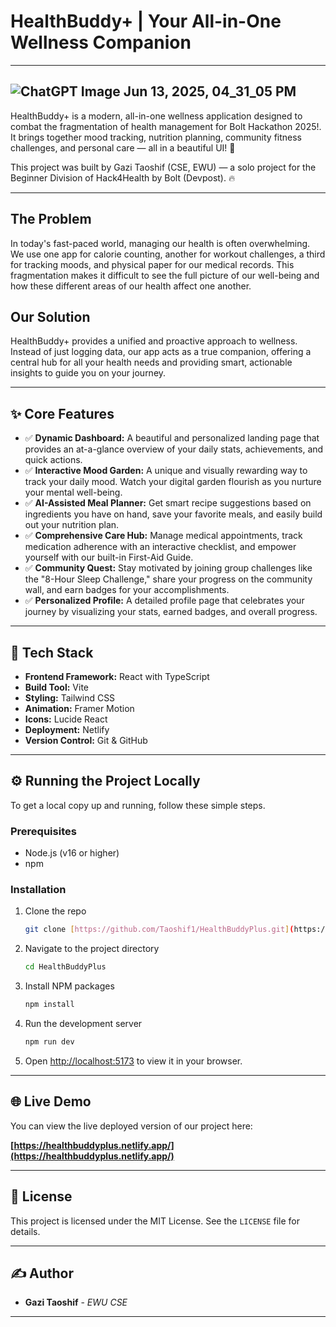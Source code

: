 # HealthBuddy+ | Your All-in-One Wellness Companion
---
![ChatGPT Image Jun 13, 2025, 04_31_05 PM](https://github.com/user-attachments/assets/4d0ed06f-10d9-4013-9525-153a597de040)
---
HealthBuddy+ is a modern, all-in-one wellness application designed to combat the fragmentation of health management for Bolt Hackathon 2025!. It brings together mood tracking, nutrition planning, community fitness challenges, and personal care — all in a beautiful UI! 🌟

This project was built by Gazi Taoshif (CSE, EWU) — a solo project for the Beginner Division of Hack4Health by Bolt (Devpost). 🔥

---

## The Problem

In today's fast-paced world, managing our health is often overwhelming. We use one app for calorie counting, another for workout challenges, a third for tracking moods, and physical paper for our medical records. This fragmentation makes it difficult to see the full picture of our well-being and how these different areas of our health affect one another.

## Our Solution

HealthBuddy+ provides a unified and proactive approach to wellness. Instead of just logging data, our app acts as a true companion, offering a central hub for all your health needs and providing smart, actionable insights to guide you on your journey.

---

## ✨ Core Features

* ✅ **Dynamic Dashboard:** A beautiful and personalized landing page that provides an at-a-glance overview of your daily stats, achievements, and quick actions.
* ✅ **Interactive Mood Garden:** A unique and visually rewarding way to track your daily mood. Watch your digital garden flourish as you nurture your mental well-being.
* ✅ **AI-Assisted Meal Planner:** Get smart recipe suggestions based on ingredients you have on hand, save your favorite meals, and easily build out your nutrition plan.
* ✅ **Comprehensive Care Hub:** Manage medical appointments, track medication adherence with an interactive checklist, and empower yourself with our built-in First-Aid Guide.
* ✅ **Community Quest:** Stay motivated by joining group challenges like the "8-Hour Sleep Challenge," share your progress on the community wall, and earn badges for your accomplishments.
* ✅ **Personalized Profile:** A detailed profile page that celebrates your journey by visualizing your stats, earned badges, and overall progress.

---

## 🚀 Tech Stack

* **Frontend Framework:** React with TypeScript
* **Build Tool:** Vite
* **Styling:** Tailwind CSS
* **Animation:** Framer Motion
* **Icons:** Lucide React
* **Deployment:** Netlify
* **Version Control:** Git & GitHub

---

## ⚙️ Running the Project Locally

To get a local copy up and running, follow these simple steps.

### Prerequisites

* Node.js (v16 or higher)
* npm

### Installation

1.  Clone the repo
    ```sh
    git clone [https://github.com/Taoshif1/HealthBuddyPlus.git](https://github.com/Taoshif1/HealthBuddyPlus.git)
    ```
2.  Navigate to the project directory
    ```sh
    cd HealthBuddyPlus
    ```
3.  Install NPM packages
    ```sh
    npm install
    ```
4.  Run the development server
    ```sh
    npm run dev
    ```
5.  Open [http://localhost:5173](http://localhost:5173) to view it in your browser.

---

## 🌐 Live Demo

You can view the live deployed version of our project here:

**[https://healthbuddyplus.netlify.app/](https://healthbuddyplus.netlify.app/)**

---

## 📄 License

This project is licensed under the MIT License. See the `LICENSE` file for details.

---

## ✍️ Author

* **Gazi Taoshif** - *EWU CSE*

---
